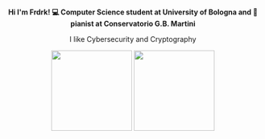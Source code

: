 <p align="center"><b>Hi I'm Frdrk! 💻 Computer Science student at University of Bologna and 🎹 pianist at Conservatorio G.B. Martini</b></p>
<p align="center">I like Cybersecurity and Cryptography</p>

<p align="center" href="https://github.com/federicoaugelli/github-readme-stats">
  <img height=160 src="https://github-readme-stats.vercel.app/api?username=federicoaugelli&theme=tokyonight&show_icons=false&hide_rank=true" />
  <img height=160 src="https://github-readme-stats.vercel.app/api/top-langs/?username=federicoaugelli&langs_count=8&theme=tokyonight&hide_progress=true&hide=html,css,antlr,jolie" />
</p>

